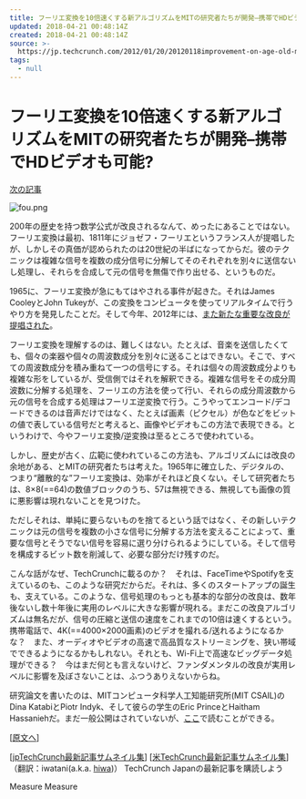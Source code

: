```yaml
---
title: フーリエ変換を10倍速くする新アルゴリズムをMITの研究者たちが開発–携帯でHDビデオも可能? | TechCrunch Japan
updated: 2018-04-21 00:48:14Z
created: 2018-04-21 00:48:14Z
source: >-
  https://jp.techcrunch.com/2012/01/20/20120118improvement-on-age-old-mathematical-principle-could-yield-improved-images-video/
tags:
  - null
---
```


# フーリエ変換を10倍速くする新アルゴリズムをMITの研究者たちが開発–携帯でHDビデオも可能?

[次の記事](https://jp.techcrunch.com/2012/01/20/20120119google-says-that-google-has-90-million-users/)

![fou.png](../_resources/fou.png)

200年の歴史を持つ数学公式が改良されるなんて、めったにあることではない。フーリエ変換は最初、1811年にジョゼフ・フーリエというフランス人が提唱したが、しかしその真価が認められたのは20世紀の半ばになってからだ。彼のテクニックは複雑な信号を複数の成分信号に分解してそのそれぞれを別々に送信ないし処理し、それらを合成して元の信号を無傷で作り出せる、というものだ。

1965に、フーリエ変換が急にもてはやされる事件が起きた。それはJames CooleyとJohn Tukeyが、この変換をコンピュータを使ってリアルタイムで行うやり方を発見したことだ。そして今年、2012年には、[また新たな重要な改良が提唱された](http://web.mit.edu/newsoffice/2012/faster-fourier-transforms-0118.html)。

フーリエ変換を理解するのは、難しくはない。たとえば、音楽を送信したくても、個々の楽器や個々の周波数成分を別々に送ることはできない。そこで、すべての周波数成分を積み重ねて一つの信号にする。それは個々の周波数成分よりも複雑な形をしているが、受信側ではそれを解釈できる。複雑な信号をその成分周波数に分解する処理を、フーリエの方法を使って行い、それらの成分周波数から元の信号を合成する処理はフーリエ逆変換で行う。こうやってエンコード/デコードできるのは音声だけではなく、たとえば画素（ピクセル）が色などをビットの値で表している信号だと考えると、画像やビデオもこの方法で表現できる。というわけで、今やフーリエ変換/逆変換は至るところで使われている。

しかし、歴史が古く、広範に使われているこの方法も、アルゴリズムには改良の余地がある、とMITの研究者たちは考えた。1965年に確立した、デジタルの、つまり“離散的な”フーリエ変換は、効率がそれほど良くない。そして研究者たちは、8×8(==64)の数値ブロックのうち、57は無視できる、無視しても画像の質に悪影響は現れないことを見つけた。

ただしそれは、単純に要らないものを捨てるという話ではなく、その新しいテクニックは元の信号を複数の小さな信号に分解する方法を変えることによって、重要な信号とそうでない信号を容易に選り分けられるようにしている。そして信号を構成するビット数を削減して、必要な部分だけ残すのだ。

こんな話がなぜ、TechCrunchに載るのか？　それは、FaceTimeやSpotifyを支えているのも、このような研究だからだ。それは、多くのスタートアップの誕生も、支えている。このような、信号処理のもっとも基本的な部分の改良は、数年後ないし数十年後に実用のレベルに大きな影響が現れる。まだこの改良アルゴリズムは無名だが、信号の圧縮と送信の速度をこれまでの10倍は速くするという。携帯電話で、4K(==4000×2000画素)のビデオを撮れる/送れるようになるかな？　また、オーディオやビデオの高速で高品質なストリーミングを、狭い帯域でできるようになるかもしれない。それとも、Wi-Fi上で高速なビッグデータ処理ができる？　今はまだ何とも言えないけど、ファンダメンタルの改良が実用レベルに影響を及ぼさないことは、ふつうありえないからね。

研究論文を書いたのは、MITコンピュータ科学人工知能研究所(MIT CSAIL)のDina KatabiとPiotr Indyk、そして彼らの学生のEric PrinceとHaitham Hassaniehだ。まだ一般公開はされていないが、[ここ](http://arxiv.org/abs/1201.2501v1)で読むことができる。

[[原文へ](http://techcrunch.com/2012/01/18/improvement-on-age-old-mathematical-principle-could-yield-improved-images-video/)]

[[jpTechCrunch最新記事サムネイル集](https://jp.techcrunch.com/)]
[[米TechCrunch最新記事サムネイル集](http://techcrunch.com/)]
（翻訳：iwatani(a.k.a. [hiwa](http://goo.gl/ovDV))）
TechCrunch Japanの最新記事を購読しよう

Measure
Measure